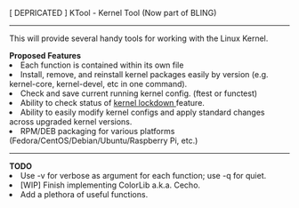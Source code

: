 [ DEPRICATED ] KTool - Kernel Tool (Now part of BLING)
<hr>
This will provide several handy tools for working with the Linux Kernel.
<p>
<div id="Proposed-Features">
  <b>Proposed Features</b>
    <li> Each function is contained within its own file </li>
    <li> Install, remove, and reinstall kernel packages easily by version (e.g. kernel-core, kernel-devel, etc in one command). </li> 
    <li> Check and save current running kernel config. (ftest or functest) </li> 
    <li> Ability to check status of <a href="https://man7.org/linux/man-pages/man7/kernel_lockdown.7.html"> kernel lockdown </a> feature.  </li>
    <li> Ability to easily modify kernel configs and apply standard changes across upgraded kernel versions. </li>
    <li> RPM/DEB packaging for various platforms (Fedora/CentOS/Debian/Ubuntu/Raspberry Pi, etc.) </li>
</div>
<hr>
<div id="TODO">
  <b>TODO</b>
    <li> Use -v for verbose as argument for each function; use -q for quiet. </li>
    <li> [WIP] Finish implementing ColorLib a.k.a. Cecho. </li>
    <li> Add a plethora of useful functions. </li>
</div>

